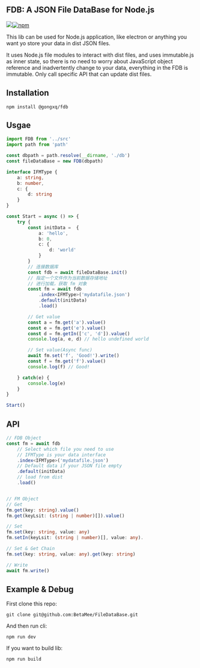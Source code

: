 ## FDB: A JSON File DataBase for Node.js

[![](http://img.shields.io/npm/dm/@gongxq/fdb.svg?style=flat)](https://www.npmjs.org/package/@gongxq/fdb)[![npm](https://img.shields.io/npm/v/@gongxq/fdb.svg)](https://www.npmjs.org/package/@gongxq/fdb)

This lib can be used for Node.js application, like electron or anything you want yo store your data in dist JSON files.

It uses Node.js file modules to interact with dist files, and uses immutable.js as inner state, so there is no need to worry about JavaScript object reference and inadvertently change to your data, everything in the FDB is immutable. Only call specific API that can update dist files.

## Installation

`npm install @gongxq/fdb`

## Usgae

```ts
import FDB from '../src'
import path from 'path'

const dbpath = path.resolve(__dirname, './db')
const fileDataBase = new FDB(dbpath)

interface IFMType {
    a: string,
    b: number,
    c: {
        d: string
    }
}

const Start = async () => {
    try {
        const initData =  {
            a: 'hello',
            b: 0,
            c: {
                d: 'world'
            }
        }
        // 连接数据库
        const fdb = await fileDataBase.init()
        // 指定一个文件作为当前数据存储地址
        // 进行加载，获取 fm 对象
        const fm = await fdb
            .index<IFMType>('mydatafile.json')
            .default(initData)
            .load()

        // Get value
        const a = fm.get('a').value()
        const e = fm.get('e').value()
        const d = fm.getIn(['c', 'd']).value()
        console.log(a, e, d) // hello undefined world

        // Set value(Async func)
        await fm.set('f', 'Good!').write()
        const f = fm.get('f').value()
        console.log(f) // Good!

    } catch(e) {
        console.log(e)
    }
}

Start()
```

## API

```ts
// FDB Object
const fm = await fdb
    // Select which file you need to use
    // IFMType is your data interface
    .index<IFMType>('mydatafile.json')
    // Default data if your JSON file empty
    .default(initData)
    // load from dist
    .load()


// FM Object
// Get
fm.get(key: string).value()
fm.get(keyLsit: (string | number)[]).value()

// Set
fm.set(key: string, value: any)
fm.setIn(keyLsit: (string | number)[], value: any).

// Set & Get Chain
fm.set(key: string, value: any).get(key: string)

// Write
await fm.write()
```

## Example & Debug

First clone this repo:

`git clone git@github.com:BetaMee/FileDataBase.git`

And then run cli:

`npm run dev`

If you want to build lib:

`npm run build`
